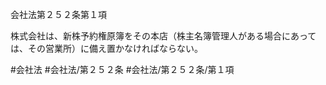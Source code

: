 会社法第２５２条第１項

株式会社は、新株予約権原簿をその本店（株主名簿管理人がある場合にあっては、その営業所）に備え置かなければならない。

#会社法
#会社法/第２５２条
#会社法/第２５２条/第１項
